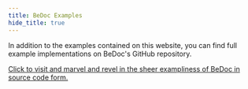 ```yaml
---
title: BeDoc Examples
hide_title: true
---
```


In addition to the examples contained on this website, you can find
full example implementations on BeDoc's GitHub repository.

[Click to visit and marvel and revel in the sheer exampliness of BeDoc in source code form.][1]


[1]: https://github.com/gesslar/BeDoc/tree/main/examples
